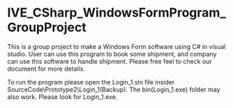 # IVE_CSharp_WindowsFormProgram_GroupProject
This is a group project to make a Windows Form software using C# in visual studio.
User can use this program to book some shipment, and company can use this software to handle shipment.
Please free feel to check our document for more details.

To run the program please open the Login_1.sln file insider SourceCode\Prototype2\Login_1(Backup).
The bin(Login_1.exe) folder may also work. Please look for Login_1.exe.

